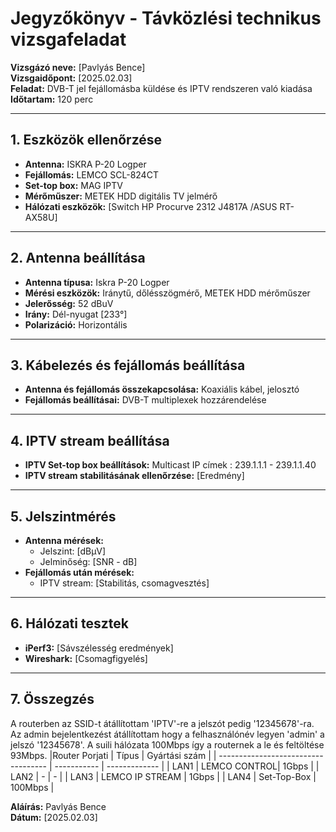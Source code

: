 # Jegyzőkönyv - Távközlési technikus vizsgafeladat

**Vizsgázó neve:** [Pavlyás Bence]  
**Vizsgaidőpont:** [2025.02.03]  
**Feladat:** DVB-T jel fejállomásba küldése és IPTV rendszeren való kiadása  
**Időtartam:** 120 perc

---

## 1. Eszközök ellenőrzése
- **Antenna:** ISKRA P-20 Logper
- **Fejállomás:** LEMCO SCL-824CT
- **Set-top box:** MAG IPTV
- **Mérőműszer:** METEK HDD digitális TV jelmérő
- **Hálózati eszközök:** [Switch HP Procurve 2312 J4817A /ASUS RT-AX58U]

---

## 2. Antenna beállítása
- **Antenna típusa:** Iskra P-20 Logper
- **Mérési eszközök:** Iránytű, dőlésszögmérő, METEK HDD mérőműszer
- **Jelerősség:** 52 dBuV  
- **Irány:** Dél-nyugat [233°]  
- **Polarizáció:** Horizontális

---

## 3. Kábelezés és fejállomás beállítása
- **Antenna és fejállomás összekapcsolása:** Koaxiális kábel, jelosztó
- **Fejállomás beállításai:** DVB-T multiplexek hozzárendelése

---

## 4. IPTV stream beállítása
- **IPTV Set-top box beállítások:** Multicast IP címek : 239.1.1.1 - 239.1.1.40
- **IPTV stream stabilitásának ellenőrzése:** [Eredmény]

---

## 5. Jelszintmérés
- **Antenna mérések:**  
  - Jelszint: [dBμV]
  - Jelminőség: [SNR - dB]
- **Fejállomás után mérések:**  
  - IPTV stream: [Stabilitás, csomagvesztés]

---

## 6. Hálózati tesztek
- **iPerf3:** [Sávszélesség eredmények]
- **Wireshark:** [Csomagfigyelés]

---

## 7. Összegzés
A routerben az SSID-t átállítottam 'IPTV'-re a jelszót pedig '12345678'-ra.
Az admin bejelentkezést átállítottam hogy a felhasználónév legyen 'admin' a jelszó '12345678'.
A suili hálózata 100Mbps így a routernek a le és feltöltése 93Mbps.
|Router Porjati                  | Típus       | Gyártási szám |
| ----------------------------------- | ----------- | ------------- |
| LAN1                                | LEMCO CONTROL| 1Gbps        |
| LAN2                                | -           | -             |
| LAN3                                | LEMCO IP STREAM | 1Gbps     |
| LAN4                                | Set-Top-Box  | 100Mbps      |



**Aláírás:** Pavlyás Bence  
**Dátum:** [2025.02.03]
